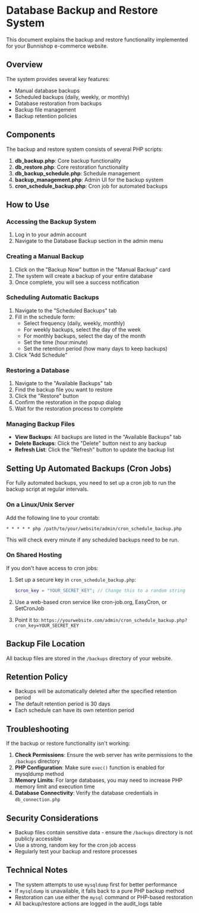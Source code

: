 # Database Backup and Restore System

This document explains the backup and restore functionality implemented for your Bunnishop e-commerce website.

## Overview

The system provides several key features:
- Manual database backups
- Scheduled backups (daily, weekly, or monthly)
- Database restoration from backups
- Backup file management
- Backup retention policies

## Components

The backup and restore system consists of several PHP scripts:

1. **db_backup.php**: Core backup functionality
2. **db_restore.php**: Core restoration functionality
3. **db_backup_schedule.php**: Schedule management
4. **backup_management.php**: Admin UI for the backup system
5. **cron_schedule_backup.php**: Cron job for automated backups

## How to Use

### Accessing the Backup System

1. Log in to your admin account
2. Navigate to the Database Backup section in the admin menu

### Creating a Manual Backup

1. Click on the "Backup Now" button in the "Manual Backup" card
2. The system will create a backup of your entire database
3. Once complete, you will see a success notification

### Scheduling Automatic Backups

1. Navigate to the "Scheduled Backups" tab
2. Fill in the schedule form:
   - Select frequency (daily, weekly, monthly)
   - For weekly backups, select the day of the week
   - For monthly backups, select the day of the month
   - Set the time (hour:minute)
   - Set the retention period (how many days to keep backups)
3. Click "Add Schedule"

### Restoring a Database

1. Navigate to the "Available Backups" tab
2. Find the backup file you want to restore
3. Click the "Restore" button
4. Confirm the restoration in the popup dialog
5. Wait for the restoration process to complete

### Managing Backup Files

- **View Backups**: All backups are listed in the "Available Backups" tab
- **Delete Backups**: Click the "Delete" button next to any backup
- **Refresh List**: Click the "Refresh" button to update the backup list

## Setting Up Automated Backups (Cron Jobs)

For fully automated backups, you need to set up a cron job to run the backup script at regular intervals.

### On a Linux/Unix Server

Add the following line to your crontab:

```
* * * * * php /path/to/your/website/admin/cron_schedule_backup.php
```

This will check every minute if any scheduled backups need to be run.

### On Shared Hosting

If you don't have access to cron jobs:

1. Set up a secure key in `cron_schedule_backup.php`:
   ```php
   $cron_key = "YOUR_SECRET_KEY"; // Change this to a random string
   ```

2. Use a web-based cron service like cron-job.org, EasyCron, or SetCronJob
3. Point it to: `https://yourwebsite.com/admin/cron_schedule_backup.php?cron_key=YOUR_SECRET_KEY`

## Backup File Location

All backup files are stored in the `/backups` directory of your website.

## Retention Policy

- Backups will be automatically deleted after the specified retention period
- The default retention period is 30 days
- Each schedule can have its own retention period

## Troubleshooting

If the backup or restore functionality isn't working:

1. **Check Permissions**: Ensure the web server has write permissions to the `/backups` directory
2. **PHP Configuration**: Make sure `exec()` function is enabled for mysqldump method
3. **Memory Limits**: For large databases, you may need to increase PHP memory limit and execution time
4. **Database Connectivity**: Verify the database credentials in `db_connection.php`

## Security Considerations

- Backup files contain sensitive data - ensure the `/backups` directory is not publicly accessible
- Use a strong, random key for the cron job access
- Regularly test your backup and restore processes

## Technical Notes

- The system attempts to use `mysqldump` first for better performance
- If `mysqldump` is unavailable, it falls back to a pure PHP backup method
- Restoration can use either the `mysql` command or PHP-based restoration
- All backup/restore actions are logged in the audit_logs table 